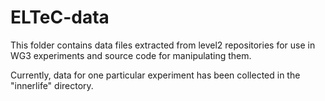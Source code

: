 # ELTeC-data

This folder contains data files extracted from level2 repositories for use in WG3 experiments and source code for manipulating them.

Currently, data for one particular experiment has been collected in the "innerlife" directory. 

